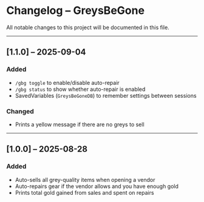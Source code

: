 # Changelog – GreysBeGone

All notable changes to this project will be documented in this file.

---

## [1.1.0] – 2025-09-04
### Added
- `/gbg toggle` to enable/disable auto-repair
- `/gbg status` to show whether auto-repair is enabled
- SavedVariables (`GreysBeGoneDB`) to remember settings between sessions

### Changed
- Prints a yellow message if there are no greys to sell

---

## [1.0.0] – 2025-08-28
### Added
- Auto-sells all grey-quality items when opening a vendor
- Auto-repairs gear if the vendor allows and you have enough gold
- Prints total gold gained from sales and spent on repairs
